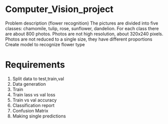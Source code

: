 # Computer_Vision_project
Problem description (flower recognition)
The pictures are divided into five classes: chamomile, tulip, rose,
sunflower, dandelion.
For each class there are about 800 photos. Photos are not high
resolution, about 320x240 pixels. Photos are not reduced to a single
size, they have different proportions
Create model to recognize flower type

# Requirements
1. Split data to test,train,val
2. Data generation
3. Train
4. Train lass vs val loss
5. Train vs val accuracy
6. Classification report
7. Confusion Matrix
8. Making single predictions
